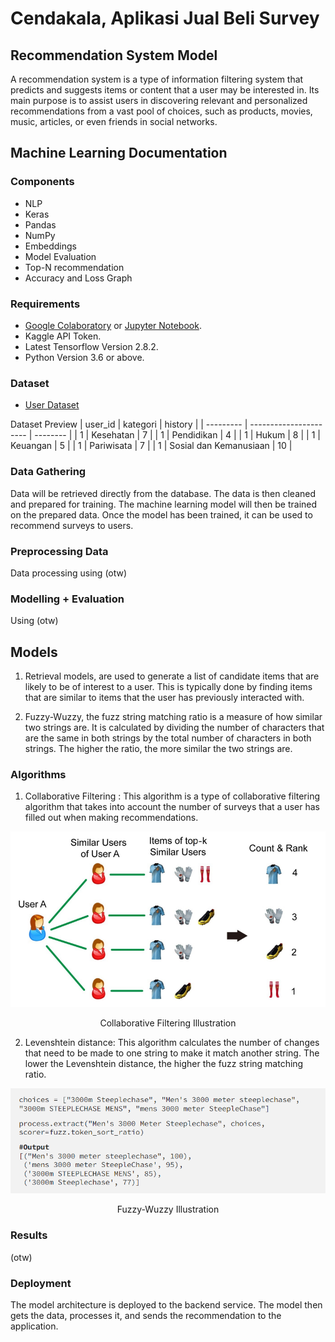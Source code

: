 # Cendakala, Aplikasi Jual Beli Survey

## Recommendation System Model
A recommendation system is a type of information filtering system that predicts and suggests items or content that a user may be interested in. Its main purpose is to assist users in discovering relevant and personalized recommendations from a vast pool of choices, such as products, movies, music, articles, or even friends in social networks.

## Machine Learning Documentation
### Components
* NLP
* Keras
* Pandas
* NumPy
* Embeddings
* Model Evaluation
* Top-N recommendation
* Accuracy and Loss Graph

### Requirements
* [Google Colaboratory](https://colab.research.google.com/) or [Jupyter Notebook](https://jupyter.org/install).
* Kaggle API Token.
* Latest Tensorflow Version 2.8.2.
* Python Version 3.6 or above.

### Dataset
* [User Dataset](https://drive.google.com/file/d/1onu9HDVevZgUMay2sOUKqJir45plt9cW/view?usp=sharing)

Dataset Preview
| user_id   | kategori               | history  |
| --------- | ---------------------- | -------- |
| 1         | Kesehatan              | 7        |
| 1         | Pendidikan             | 4        |
| 1         | Hukum                  | 8        |
| 1         | Keuangan               | 5        |
| 1         | Pariwisata             | 7        |
| 1         | Sosial dan Kemanusiaan | 10       |

### Data Gathering

Data will be retrieved directly from the database. The data is then cleaned and prepared for training. The machine learning model will then be trained on the prepared data. Once the model has been trained, it can be used to recommend surveys to users.

### Preprocessing Data

Data processing using (otw)

### Modelling + Evaluation

Using (otw)


## Models
1. Retrieval models, are used to generate a list of candidate items that are likely to be of interest to a user. This is typically done by finding items that are similar to items that the user has previously interacted with.

2. Fuzzy-Wuzzy, the fuzz string matching ratio is a measure of how similar two strings are. It is calculated by dividing the number of characters that are the same in both strings by the total number of characters in both strings. The higher the ratio, the more similar the two strings are.

### Algorithms
1. Collaborative Filtering : This algorithm is a type of collaborative filtering algorithm that takes into account the number of surveys that a user has filled out when making recommendations.

<p align="center"> <img src="https://github.com/zenrif/Cendakala/blob/507d9931a677e4b8b691921f52e796fac0419f9e/collaborative_filtering_illustration.png"></p>
<p align="center">Collaborative Filtering Illustration</p>

2. Levenshtein distance: This algorithm calculates the number of changes that need to be made to one string to make it match another string. The lower the Levenshtein distance, the higher the fuzz string matching ratio.

<p align="center"> <img src="https://github.com/zenrif/Cendakala/blob/5a260adcdf15fb594cb159f561d556f19a843ca5/fuzzywuzzy_illustration.png"></p>
<p align="center">Fuzzy-Wuzzy Illustration</p>

### Results
(otw)

### Deployment
The model architecture is deployed to the backend service. The model then gets the data, processes it, and sends the recommendation to the application.
